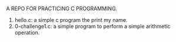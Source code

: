 A REPO FOR PRACTICING C PROGRAMMING.

1. hello.c: a simple c program the print my name.
2. 0-challenge1.c: a simple program to perform a simple arithmetic operation.
